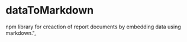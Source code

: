 # dataToMarkdown
npm library for creaction of report documents by embedding data using markdown.",   

